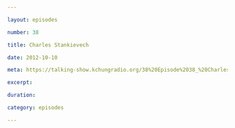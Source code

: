 ```yaml
---

layout: episodes

number: 38

title: Charles Stankievech

date: 2012-10-10

meta: https://talking-show.kchungradio.org/38%20Episode%2038_%20Charles%20Stankievech.mp3

excerpt: 

duration: 

category: episodes

---
```


